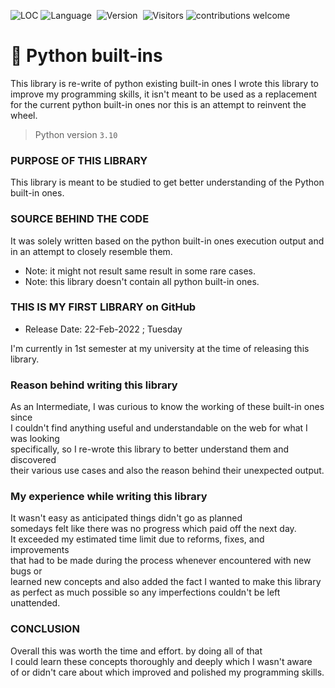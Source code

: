 <img src="https://sloc.xyz/github/Destroid1669/python_built_ins" alt="LOC"/></a>
![Language](https://img.shields.io/badge/language-Python-blue)&nbsp;
![Version](https://img.shields.io/badge/version-3.10-orange)&nbsp;
![Visitors](https://visitor-badge.laobi.icu/badge?page_id=Destroid1669.python_built_ins)
![contributions welcome](https://img.shields.io/badge/contributions-welcome-brightgreen.svg?style=flat)

# 🐍 Python built-ins
This library is re-write of python existing built-in ones
I wrote this library to improve my programming skills,
it isn't meant to be used as a replacement for the current
python built-in ones nor this is an attempt to reinvent the wheel.

> Python version `3.10`
### PURPOSE OF THIS LIBRARY
This library is meant to be studied to get
better understanding of the Python built-in ones.

### SOURCE BEHIND THE CODE

It was solely written based on the python built-in ones
execution output and in an attempt to closely resemble them.

* Note: it might not result same result in some rare cases.
* Note: this library doesn't contain all python built-in ones.

### THIS IS MY FIRST LIBRARY on GitHub
* Release Date: 22-Feb-2022 ; Tuesday

I'm currently in 1st semester at my university at the time of releasing this library. </br>


### Reason behind writing this library
As an Intermediate, I was curious to know the working of these built-in ones since </br>
I couldn't find anything useful and understandable on the web for what I was looking </br>
specifically, so I re-wrote this library to better understand them and discovered </br>
their various use cases and also the reason behind their unexpected output. </br>

### My experience while writing this library
It wasn't easy as anticipated things didn't go as planned </br>
somedays felt like there was no progress which paid off the next day. </br>
It exceeded my estimated time limit due to reforms, fixes, and improvements </br>
that had to be made during the process whenever encountered with new bugs or </br>
learned new concepts and also added the fact I wanted to make this library </br>
as perfect as much possible so any imperfections couldn't be left unattended. </br>

### CONCLUSION
Overall this was worth the time and effort. by doing all of that </br>
I could learn these concepts thoroughly and deeply which I wasn't aware </br>
of or didn't care about which improved and polished my programming skills. </br>